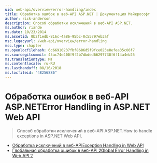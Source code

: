 ```yaml
---
uid: web-api/overview/error-handling/index
title: Обработка ошибок в веб-API ASP.NET | Документация Майкрософт
author: rick-anderson
description: Способ обработки исключений в веб-API ASP.NET.
ms.author: riande
ms.date: 10/23/2014
ms.assetid: 0b2f1edb-816c-4a86-95bc-0c55797eb3af
msc.legacyurl: /web-api/overview/error-handling
msc.type: chapter
ms.openlocfilehash: 6c66910237fbf8686d5f9fce023e8efea35c06f7
ms.sourcegitcommit: 45ac74e400f9f2b7dbded66297730f6f14a4eb25
ms.translationtype: MT
ms.contentlocale: ru-RU
ms.lasthandoff: 08/16/2018
ms.locfileid: "48256886"
---
```

<a name="error-handling-in-aspnet-web-api"></a><span data-ttu-id="070c3-103">Обработка ошибок в веб-API ASP.NET</span><span class="sxs-lookup"><span data-stu-id="070c3-103">Error Handling in ASP.NET Web API</span></span>
====================
> <span data-ttu-id="070c3-104">Способ обработки исключений в веб-API ASP.NET.</span><span class="sxs-lookup"><span data-stu-id="070c3-104">How to handle exceptions in ASP.NET Web API.</span></span>


- [<span data-ttu-id="070c3-105">Обработка исключений в веб-API</span><span class="sxs-lookup"><span data-stu-id="070c3-105">Exception Handling in Web API</span></span>](exception-handling.md)
- [<span data-ttu-id="070c3-106">Глобальная обработка ошибок в веб-API 2</span><span class="sxs-lookup"><span data-stu-id="070c3-106">Global Error Handling in Web API 2</span></span>](web-api-global-error-handling.md)
